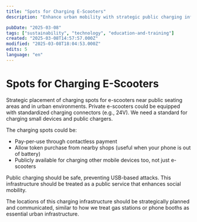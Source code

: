 ```yaml
---
title: "Spots for Charging E-Scooters"
description: "Enhance urban mobility with strategic public charging infrastructure for e-scooters and mobile devices."

pubDate: "2025-03-08"
tags: ["sustainability", "technology", "education-and-training"]
created: "2025-03-08T14:57:57.000Z"
modified: "2025-03-08T18:04:53.000Z"
edits: 5
language: "en"
---
```


# Spots for Charging E-Scooters

Strategic placement of charging spots for e-scooters near public seating areas and in urban environments. Private e-scooters could be equipped with standardized charging connectors (e.g., 24V). We need a standard for charging small devices and public chargers.

The charging spots could be:
- Pay-per-use through contactless payment
- Allow token purchase from nearby shops (useful when your phone is out of battery)
- Publicly available for charging other mobile devices too, not just e-scooters

Public charging should be safe, preventing USB-based attacks. This infrastructure should be treated as a public service that enhances social mobility.

The locations of this charging infrastructure should be strategically planned and communicated, similar to how we treat gas stations or phone booths as essential urban infrastructure.